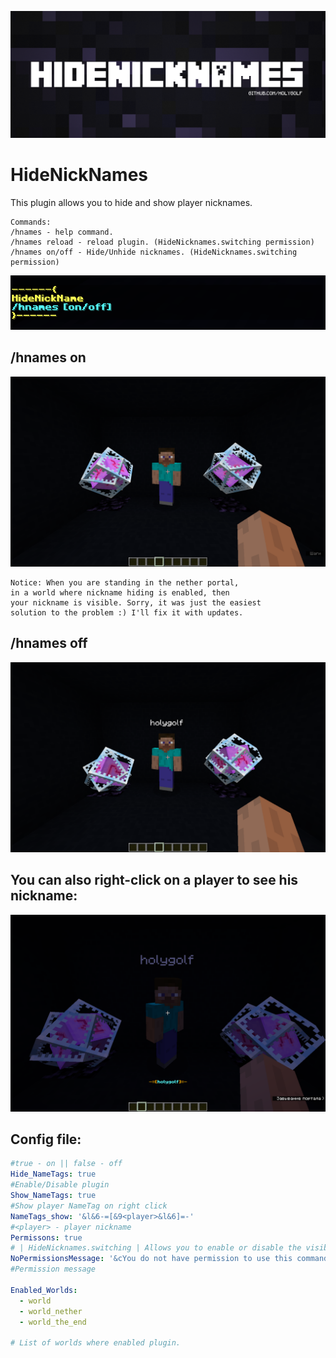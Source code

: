  [![logo](/imagies/6.png)](https://www.spigotmc.org/resources/hidenicknames.77039/)

# HideNickNames
This plugin allows you to hide and show player nicknames.

```
Commands:
/hnames - help command.
/hnames reload - reload plugin. (HideNicknames.switching permission)
/hnames on/off - Hide/Unhide nicknames. (HideNicknames.switching permission)
```

 ![hnames command](/imagies/1.png)
 
 ## /hnames on
 
![hnames on](/imagies/4.png)

```
Notice: When you are standing in the nether portal,
in a world where nickname hiding is enabled, then
your nickname is visible. Sorry, it was just the easiest
solution to the problem :) I'll fix it with updates.
```
 ## /hnames off
 
 ![hnames off](/imagies/3.png)
 
 ## You can also right-click on a player to see his nickname:
 
 ![click](/imagies/2.png)
 
 ## Config file:
 
```yml
#true - on || false - off
Hide_NameTags: true
#Enable/Disable plugin
Show_NameTags: true
#Show player NameTag on right click
NameTags_show: '&l&6-=[&9<player>&l&6]=-'
#<player> - player nickname
Permissons: true
# | HideNicknames.switching | Allows you to enable or disable the visibility of names for all (Enable or disable plugin) (Default "Op")
NoPermissionsMessage: '&cYou do not have permission to use this command!'
#Permission message

Enabled_Worlds:
  - world
  - world_nether
  - world_the_end

# List of worlds where enabled plugin.
```
